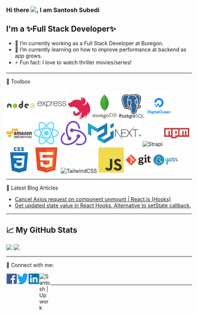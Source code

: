 ### Hi there <img src="https://raw.githubusercontent.com/MartinHeinz/MartinHeinz/master/wave.gif" width="30px">, I am Santosh Subedi

## I'm a ✨Full Stack Developer✨
- 🔭 I’m currently working as a Full Stack Developer at Buregon.
- 🌱 I’m currently learning on how to improve performance at backend as app grows.
- ⚡ Fun fact: I love to watch thriller movies/series!

---


🧰 Toolbox

<img src="https://github.com/devicons/devicon/blob/master/icons/nodejs/nodejs-original-wordmark.svg" alt="NodeJS" width="80" height="80"/>  <img src="https://github.com/devicons/devicon/blob/master/icons/express/express-original-wordmark.svg" alt="ExpressJS" width="80" height="80"/>  <img src="https://github.com/devicons/devicon/blob/master/icons/nestjs/nestjs-plain.svg" alt="NextJS" width="60" height="60"/>  <img src="https://github.com/devicons/devicon/blob/master/icons/mongodb/mongodb-original-wordmark.svg" alt="MongoDB" width="70" height="70"/>  <img src="https://github.com/devicons/devicon/blob/master/icons/postgresql/postgresql-original-wordmark.svg" alt="PostgreSQL" width="70" height="70"/>  <img src="https://github.com/devicons/devicon/blob/master/icons/digitalocean/digitalocean-original-wordmark.svg" alt="DigitalOcean" width="70" height="70"/>  <img src="https://github.com/devicons/devicon/blob/master/icons/amazonwebservices/amazonwebservices-original-wordmark.svg" alt="AWS" width="70" height="70"/>  <img src="https://github.com/devicons/devicon/blob/master/icons/react/react-original.svg" alt="react" width="70" height="70"/>  <img src="https://github.com/devicons/devicon/blob/master/icons/redux/redux-original.svg" alt="redux" width="70" height="70"/>  <img src="https://github.com/devicons/devicon/blob/master/icons/materialui/materialui-original.svg" alt="materialui" width="70" height="70"/>  <img src="https://github.com/devicons/devicon/blob/master/icons/nextjs/nextjs-original-wordmark.svg" alt="NextJS" width="70" height="70"/>  <img src="https://d2zv2ciw0ln4h1.cloudfront.net/uploads/Group_487_22986f87b7_7fd943ebe6.svg" alt="Strapi" width="70" height="70"/>  <img src="https://github.com/devicons/devicon/blob/master/icons/npm/npm-original-wordmark.svg" alt="npm" width="70" height="70"/>  <img src="https://github.com/devicons/devicon/blob/master/icons/css3/css3-plain-wordmark.svg" alt="CSS" width="70" height="70"/>  <img src="https://github.com/devicons/devicon/blob/master/icons/html5/html5-original.svg" alt="HTML" width="70" height="70"/>  <img src="https://cdn.worldvectorlogo.com/logos/tailwindcss.svg" alt="TailwindCSS" width="70" height="70"/>  <img src="https://github.com/devicons/devicon/blob/master/icons/javascript/javascript-original.svg" alt="JavaScript" width="70" height="70"/>  <img src="https://github.com/devicons/devicon/blob/master/icons/git/git-original-wordmark.svg" alt="Git" width="70" height="70"/>  <img src="https://github.com/devicons/devicon/blob/master/icons/yarn/yarn-original-wordmark.svg" alt="yarn" width="70" height="70"/> 


---


📘 Latest Blog Articles

<!-- BLOG-POST-LIST:START -->
- [Cancel Axios request on component unmount | React.js (Hooks)](https://santoshsubedi.medium.com/cancel-axios-request-on-component-unmount-react-js-hooks-981beb008c4c)
- [Get updated state value in React Hooks. Alternative to setState callback.](https://santoshsubedi.medium.com/get-updated-state-value-in-react-hooks-alternative-to-setstate-callback-3845b73ee231)
<!-- BLOG-POST-LIST:END -->


---


## &#x1f4c8; My GitHub Stats

<!-- [![Santosh's github stats](https://github-readme-stats.vercel.app/api?username=santoshcode&show_icons=true&theme=midnight-purple)](https://github.com/anuraghazra/github-readme-stats)

[![Top Langs](https://github-readme-stats.vercel.app/api/top-langs/?username=santoshcode&layout=compact&theme=midnight-purple)](https://github.com/anuraghazra/github-readme-stats) -->

<img align="start" src="https://github-readme-stats.vercel.app/api?username=santoshcode&show_icons=true&theme=midnight-purple&line_height=24&hide=stars&bg_color=0d1117" />

<img align="end" src="https://github-readme-stats.vercel.app/api/top-langs/?username=santoshcode&layout=compact&theme=midnight-purple&bg_color=0d1117" />


---


🔗 Connect with me:

  [<img align="left" alt="Santosh | Facebook" width="30px" src="https://github.com/devicons/devicon/blob/master/icons/facebook/facebook-original.svg" />][facebook]
  [<img align="left" alt="Santosh | Twitter" width="30px" src="https://github.com/devicons/devicon/blob/master/icons/twitter/twitter-original.svg" />][twitter]
  [<img align="left" alt="Santosh | LinkedIn" width="30px" src="https://github.com/devicons/devicon/blob/master/icons/linkedin/linkedin-original.svg" />][linkedin]
  [<img align="left" alt="Santosh | Upwork" width="30px" width="80px" src="https://logowik.com/content/uploads/images/upwork-icon.jpg" />][upwork]
  

<br />

---

[facebook]: https://www.facebook.com/santosh.subedi.9484
[twitter]: https://twitter.com/iam_santoshcode
[linkedin]: https://www.linkedin.com/in/i-am-santosh-subedi/
[upwork]: https://www.upwork.com/freelancers/~01220d51fa2c6517e6
